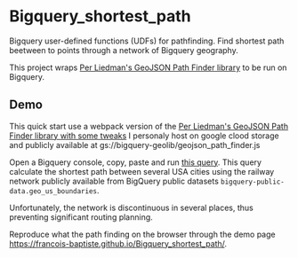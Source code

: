 # Bigquery_shortest_path
Bigquery user-defined functions (UDFs) for pathfinding.
Find shortest path beetween to points through a network of Bigquery geography.

This project wraps [Per Liedman's GeoJSON Path Finder library](https://github.com/perliedman/geojson-path-finder/) to be run on Bigquery.

## Demo

This quick start use a webpack version of the [Per Liedman's GeoJSON Path Finder library with some tweaks](https://github.com/francois-baptiste/geojson-path-finder/blob/webpack/geojson_path_finder.js) I personaly host on google clood storage and publicly available at gs://bigquery-geolib/geojson_path_finder.js


Open a Bigquery console, copy, paste and run [this query](query.sql).
This query calculate the shortest path between several USA cities using the railway network publicly available from BigQuery public datasets `bigquery-public-data.geo_us_boundaries`.

Unfortunately, the network is discontinuous in several places, thus preventing significant routing planning.


Reproduce what the path finding on the browser through the demo page https://francois-baptiste.github.io/Bigquery_shortest_path/.
